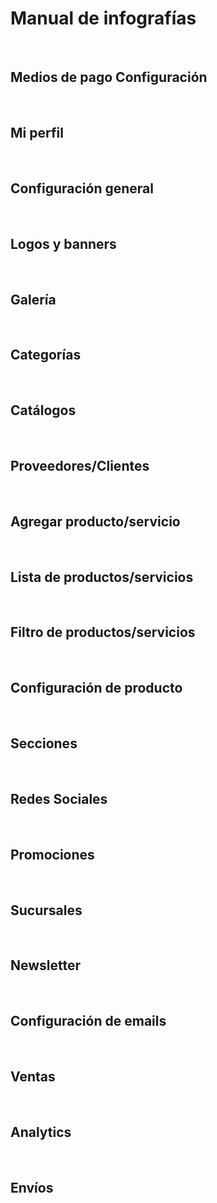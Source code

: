 # Manual de infografías

<img :src="$withBase('/Manual de info/Manual de infografías - Cohua Shop_page-0001.jpg')">

<img :src="$withBase('/Manual de info/Manual de infografías - Cohua Shop_page-0002.jpg')">

## Medios de pago Configuración

<img :src="$withBase('/Manual de info/Manual de infografías - Cohua Shop_page-0003.jpg')">

<img :src="$withBase('/Manual de info/Manual de infografías - Cohua Shop_page-0004.jpg')">

<img :src="$withBase('/Manual de info/Manual de infografías - Cohua Shop_page-0005.jpg')">

<img :src="$withBase('/Manual de info/Manual de infografías - Cohua Shop_page-0006.jpg')">

<img :src="$withBase('/Manual de info/Manual de infografías - Cohua Shop_page-0007.jpg')">

<img :src="$withBase('/Manual de info/Manual de infografías - Cohua Shop_page-0008.jpg')">

<img :src="$withBase('/Manual de info/Manual de infografías - Cohua Shop_page-0009.jpg')">

## Mi perfil

<img :src="$withBase('/Manual de info/Manual de infografías - Cohua Shop_page-0010.jpg')">

<img :src="$withBase('/Manual de info/Manual de infografías - Cohua Shop_page-0011.jpg')">

## Configuración general

<img :src="$withBase('/Manual de info/Manual de infografías - Cohua Shop_page-0012.jpg')">

<img :src="$withBase('/Manual de info/Manual de infografías - Cohua Shop_page-0013.jpg')">

<img :src="$withBase('/Manual de info/Manual de infografías - Cohua Shop_page-0014.jpg')">

<img :src="$withBase('/Manual de info/Manual de infografías - Cohua Shop_page-0015.jpg')">

<img :src="$withBase('/Manual de info/Manual de infografías - Cohua Shop_page-0016.jpg')">

<img :src="$withBase('/Manual de info/Manual de infografías - Cohua Shop_page-0017.jpg')">

## Logos y banners

<img :src="$withBase('/Manual de info/Manual de infografías - Cohua Shop_page-0018.jpg')">

<img :src="$withBase('/Manual de info/Manual de infografías - Cohua Shop_page-0019.jpg')">

<img :src="$withBase('/Manual de info/Manual de infografías - Cohua Shop_page-0020.jpg')">

<img :src="$withBase('/Manual de info/Manual de infografías - Cohua Shop_page-0021.jpg')">

<img :src="$withBase('/Manual de info/Manual de infografías - Cohua Shop_page-0022.jpg')">

<img :src="$withBase('/Manual de info/Manual de infografías - Cohua Shop_page-0023.jpg')">

<img :src="$withBase('/Manual de info/Manual de infografías - Cohua Shop_page-0024.jpg')">

<img :src="$withBase('/Manual de info/Manual de infografías - Cohua Shop_page-0025.jpg')">

<img :src="$withBase('/Manual de info/Manual de infografías - Cohua Shop_page-0026.jpg')">

<img :src="$withBase('/Manual de info/Manual de infografías - Cohua Shop_page-0027.jpg')">

<img :src="$withBase('/Manual de info/Manual de infografías - Cohua Shop_page-0028.jpg')">

<img :src="$withBase('/Manual de info/Manual de infografías - Cohua Shop_page-0029.jpg')">

<img :src="$withBase('/Manual de info/Manual de infografías - Cohua Shop_page-0030.jpg')">

## Galería

<img :src="$withBase('/Manual de info/Manual de infografías - Cohua Shop_page-0031.jpg')">

<img :src="$withBase('/Manual de info/Manual de infografías - Cohua Shop_page-0032.jpg')">

<img :src="$withBase('/Manual de info/Manual de infografías - Cohua Shop_page-0033.jpg')">

<img :src="$withBase('/Manual de info/Manual de infografías - Cohua Shop_page-0034.jpg')">

<img :src="$withBase('/Manual de info/Manual de infografías - Cohua Shop_page-0035.jpg')">

## Categorías

<img :src="$withBase('/Manual de info/Manual de infografías - Cohua Shop_page-0036.jpg')">

<img :src="$withBase('/Manual de info/Manual de infografías - Cohua Shop_page-0037.jpg')">

<img :src="$withBase('/Manual de info/Manual de infografías - Cohua Shop_page-0038.jpg')">

<img :src="$withBase('/Manual de info/Manual de infografías - Cohua Shop_page-0039.jpg')">

<img :src="$withBase('/Manual de info/Manual de infografías - Cohua Shop_page-0040.jpg')">

## Catálogos

<img :src="$withBase('/Manual de info/Manual de infografías - Cohua Shop_page-0041.jpg')">

<img :src="$withBase('/Manual de info/Manual de infografías - Cohua Shop_page-0042.jpg')">

## Proveedores/Clientes

<img :src="$withBase('/Manual de info/Manual de infografías - Cohua Shop_page-0043.jpg')">

<img :src="$withBase('/Manual de info/Manual de infografías - Cohua Shop_page-0044.jpg')">

<img :src="$withBase('/Manual de info/Manual de infografías - Cohua Shop_page-0045.jpg')">

<img :src="$withBase('/Manual de info/Manual de infografías - Cohua Shop_page-0046.jpg')">

## Agregar producto/servicio

<img :src="$withBase('/Manual de info/Manual de infografías - Cohua Shop_page-0047.jpg')">

<img :src="$withBase('/Manual de info/Manual de infografías - Cohua Shop_page-0048.jpg')">

<img :src="$withBase('/Manual de info/Manual de infografías - Cohua Shop_page-0049.jpg')">

<img :src="$withBase('/Manual de info/Manual de infografías - Cohua Shop_page-0050.jpg')">

<img :src="$withBase('/Manual de info/Manual de infografías - Cohua Shop_page-0051.jpg')">

<img :src="$withBase('/Manual de info/Manual de infografías - Cohua Shop_page-0052.jpg')">

<img :src="$withBase('/Manual de info/Manual de infografías - Cohua Shop_page-0053.jpg')">

<img :src="$withBase('/Manual de info/Manual de infografías - Cohua Shop_page-0054.jpg')">

<img :src="$withBase('/Manual de info/Manual de infografías - Cohua Shop_page-0055.jpg')">

<img :src="$withBase('/Manual de info/Manual de infografías - Cohua Shop_page-0056.jpg')">

<img :src="$withBase('/Manual de info/Manual de infografías - Cohua Shop_page-0057.jpg')">

<img :src="$withBase('/Manual de info/Manual de infografías - Cohua Shop_page-0058.jpg')">

## Lista de productos/servicios

<img :src="$withBase('/Manual de info/Manual de infografías - Cohua Shop_page-0059.jpg')">

<img :src="$withBase('/Manual de info/Manual de infografías - Cohua Shop_page-0060.jpg')">

<img :src="$withBase('/Manual de info/Manual de infografías - Cohua Shop_page-0061.jpg')">

## Filtro de productos/servicios

<img :src="$withBase('/Manual de info/Manual de infografías - Cohua Shop_page-0062.jpg')">

<img :src="$withBase('/Manual de info/Manual de infografías - Cohua Shop_page-0063.jpg')">

<img :src="$withBase('/Manual de info/Manual de infografías - Cohua Shop_page-0064.jpg')">

## Configuración de producto

<img :src="$withBase('/Manual de info/Manual de infografías - Cohua Shop_page-0065.jpg')">

<img :src="$withBase('/Manual de info/Manual de infografías - Cohua Shop_page-0066.jpg')">

<img :src="$withBase('/Manual de info/Manual de infografías - Cohua Shop_page-0067.jpg')">

## Secciones

<img :src="$withBase('/Manual de info/Manual de infografías - Cohua Shop_page-0068.jpg')">

<img :src="$withBase('/Manual de info/Manual de infografías - Cohua Shop_page-0069.jpg')">

<img :src="$withBase('/Manual de info/Manual de infografías - Cohua Shop_page-0070.jpg')">

<img :src="$withBase('/Manual de info/Manual de infografías - Cohua Shop_page-0071.jpg')">

## Redes Sociales

<img :src="$withBase('/Manual de info/Manual de infografías - Cohua Shop_page-0072.jpg')">

<img :src="$withBase('/Manual de info/Manual de infografías - Cohua Shop_page-0073.jpg')">

<img :src="$withBase('/Manual de info/Manual de infografías - Cohua Shop_page-0074.jpg')">

<img :src="$withBase('/Manual de info/Manual de infografías - Cohua Shop_page-0075.jpg')">

<img :src="$withBase('/Manual de info/Manual de infografías - Cohua Shop_page-0076.jpg')">

## Promociones

<img :src="$withBase('/Manual de info/Manual de infografías - Cohua Shop_page-0077.jpg')">

<img :src="$withBase('/Manual de info/Manual de infografías - Cohua Shop_page-0078.jpg')">

<img :src="$withBase('/Manual de info/Manual de infografías - Cohua Shop_page-0079.jpg')">

## Sucursales

<img :src="$withBase('/Manual de info/Manual de infografías - Cohua Shop_page-0080.jpg')">

<img :src="$withBase('/Manual de info/Manual de infografías - Cohua Shop_page-0081.jpg')">

<img :src="$withBase('/Manual de info/Manual de infografías - Cohua Shop_page-0082.jpg')">

<img :src="$withBase('/Manual de info/Manual de infografías - Cohua Shop_page-0083.jpg')">

<img :src="$withBase('/Manual de info/Manual de infografías - Cohua Shop_page-0084.jpg')">

<img :src="$withBase('/Manual de info/Manual de infografías - Cohua Shop_page-0085.jpg')">

## Newsletter

<img :src="$withBase('/Manual de info/Manual de infografías - Cohua Shop_page-0086.jpg')">

<img :src="$withBase('/Manual de info/Manual de infografías - Cohua Shop_page-0087.jpg')">

<img :src="$withBase('/Manual de info/Manual de infografías - Cohua Shop_page-0088.jpg')">

<img :src="$withBase('/Manual de info/Manual de infografías - Cohua Shop_page-0089.jpg')">

<img :src="$withBase('/Manual de info/Manual de infografías - Cohua Shop_page-0090.jpg')">

## Configuración de emails

<img :src="$withBase('/Manual de info/Manual de infografías - Cohua Shop_page-0091.jpg')">

<img :src="$withBase('/Manual de info/Manual de infografías - Cohua Shop_page-0092.jpg')">

## Ventas

<img :src="$withBase('/Manual de info/Manual de infografías - Cohua Shop_page-0093.jpg')">

<img :src="$withBase('/Manual de info/Manual de infografías - Cohua Shop_page-0094.jpg')">

<img :src="$withBase('/Manual de info/Manual de infografías - Cohua Shop_page-0095.jpg')">

<img :src="$withBase('/Manual de info/Manual de infografías - Cohua Shop_page-0096.jpg')">

<img :src="$withBase('/Manual de info/Manual de infografías - Cohua Shop_page-0097.jpg')">

## Analytics

<img :src="$withBase('/Manual de info/Manual de infografías - Cohua Shop_page-0098.jpg')">

<img :src="$withBase('/Manual de info/Manual de infografías - Cohua Shop_page-0099.jpg')">

## Envíos

<img :src="$withBase('/Manual de info/Manual de infografías - Cohua Shop_page-0100.jpg')">

<img :src="$withBase('/Manual de info/Manual de infografías - Cohua Shop_page-0101.jpg')">

<img :src="$withBase('/Manual de info/Manual de infografías - Cohua Shop_page-0102.jpg')">

<img :src="$withBase('/Manual de info/Manual de infografías - Cohua Shop_page-0103.jpg')">